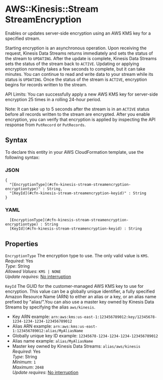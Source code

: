 # AWS::Kinesis::Stream StreamEncryption<a name="aws-properties-kinesis-stream-streamencryption"></a>

Enables or updates server\-side encryption using an AWS KMS key for a specified stream\. 

Starting encryption is an asynchronous operation\. Upon receiving the request, Kinesis Data Streams returns immediately and sets the status of the stream to `UPDATING`\. After the update is complete, Kinesis Data Streams sets the status of the stream back to `ACTIVE`\. Updating or applying encryption normally takes a few seconds to complete, but it can take minutes\. You can continue to read and write data to your stream while its status is `UPDATING`\. Once the status of the stream is `ACTIVE`, encryption begins for records written to the stream\. 

API Limits: You can successfully apply a new AWS KMS key for server\-side encryption 25 times in a rolling 24\-hour period\.

Note: It can take up to 5 seconds after the stream is in an `ACTIVE` status before all records written to the stream are encrypted\. After you enable encryption, you can verify that encryption is applied by inspecting the API response from `PutRecord` or `PutRecords`\.

## Syntax<a name="aws-properties-kinesis-stream-streamencryption-syntax"></a>

To declare this entity in your AWS CloudFormation template, use the following syntax:

### JSON<a name="aws-properties-kinesis-stream-streamencryption-syntax.json"></a>

```
{
  "[EncryptionType](#cfn-kinesis-stream-streamencryption-encryptiontype)" : String,
  "[KeyId](#cfn-kinesis-stream-streamencryption-keyid)" : String
}
```

### YAML<a name="aws-properties-kinesis-stream-streamencryption-syntax.yaml"></a>

```
﻿  [EncryptionType](#cfn-kinesis-stream-streamencryption-encryptiontype) : String
﻿  [KeyId](#cfn-kinesis-stream-streamencryption-keyid) : String
```

## Properties<a name="aws-properties-kinesis-stream-streamencryption-properties"></a>

`EncryptionType`  <a name="cfn-kinesis-stream-streamencryption-encryptiontype"></a>
The encryption type to use\. The only valid value is `KMS`\.   
*Required*: Yes  
*Type*: String  
*Allowed Values*: `KMS | NONE`  
*Update requires*: [No interruption](https://docs.aws.amazon.com/AWSCloudFormation/latest/UserGuide/using-cfn-updating-stacks-update-behaviors.html#update-no-interrupt)

`KeyId`  <a name="cfn-kinesis-stream-streamencryption-keyid"></a>
The GUID for the customer\-managed AWS KMS key to use for encryption\. This value can be a globally unique identifier, a fully specified Amazon Resource Name \(ARN\) to either an alias or a key, or an alias name prefixed by "alias/"\.You can also use a master key owned by Kinesis Data Streams by specifying the alias `aws/kinesis`\.  
+ Key ARN example: `arn:aws:kms:us-east-1:123456789012:key/12345678-1234-1234-1234-123456789012` 
+ Alias ARN example: `arn:aws:kms:us-east-1:123456789012:alias/MyAliasName` 
+ Globally unique key ID example: `12345678-1234-1234-1234-123456789012` 
+ Alias name example: `alias/MyAliasName` 
+ Master key owned by Kinesis Data Streams: `alias/aws/kinesis` 
*Required*: Yes  
*Type*: String  
*Minimum*: `1`  
*Maximum*: `2048`  
*Update requires*: [No interruption](https://docs.aws.amazon.com/AWSCloudFormation/latest/UserGuide/using-cfn-updating-stacks-update-behaviors.html#update-no-interrupt)